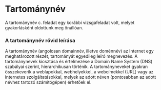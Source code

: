 # Tartománynév
A tartománynév c. feladat egy korábbi vizsgafeladat volt, melyet gyakorlásként oldottunk meg önállóan.
### A tartománynév rövid leírása
A tartománynév (angolosan domainnév, illetve doménnév) az Internet egy meghatározott részét, tartományát egyedileg leíró megnevezés. A tartománynevek kiosztása és értelmezése a Domain Name System (DNS) szabályai szerint, hierarchikusan történik.
A tartományneveket gyakran összekeverik a weblapokkal, webhelyekkel, a webcímekkel (URL) vagy az internetes szolgáltatásokkal, melyek az adott néven (pontosabban az adott névhez tartozó számítógépen) érhetőek el.
